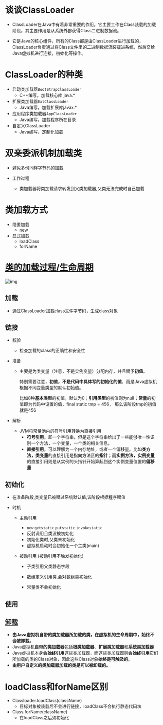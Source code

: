 # 谈谈ClassLoader

* ClassLoader在Java中有着非常重要的作用，它主要工作在Class装载的加载阶段，其主要作用是从系统外部获得Class二进制数据流。

* 它是Java的核心组件，所有的Class都是由ClassLoader进行加载的，ClassLoader负责通过将Class文件里的二进制数据流装载进系统，然后交给Java虚拟机进行连接，初始化等操作。

# ClassLoader的种类

* 启动类加载器`BootStrapClassLoader`
  * C++编写，加载核心库 java.*
* 扩展类加载器`ExtClassLoader`
  * Java编写，加载扩展库javax.*
* 应用程序类加载器`AppClassLoader`
  * Java编写，加载程序所在目录
* 自定义ClassLoader
  * Java编写，定制化加载



# 双亲委派机制加载类

* 避免多份同样字节码的加载

* 工作过程 

  * 类加载器将类加载请求转发到父类加载器,父类无法完成时自己加载

  

# 类加载方式

* 隐匿加载
  * new
* 显式加载
  * loadClass
  * forName

# [类的加载过程/生命周期](https://zhuanlan.zhihu.com/p/33509426)

![img](https://i.loli.net/2020/08/01/CD1TkAag5B2wQGi.jpg)

## 加载

* 通过ClassLoader加载class文件字节码，生成class对象

## 链接

* 校验
  
  * 检查加载的class的正确性和安全性
* 准备
  * 主要是为类变量（注意，不是实例变量）分配内存，并且赋予**初值**。
  
    特别需要注意，**初值，不是代码中具体写的初始化的值**，而是Java虚拟机根据不同变量类型的默认初始值。

    比如8种**基本类型**的初值，默认为0；**引用类型**的初值则为null；**常量**的初值即为代码中设置的值，final static tmp = 456， 那么该阶段tmp的初值就是456
* 解析
  
  * JVM将常量池内的符号引用转换为直接引用
    * **符号引用**。即一个字符串，但是这个字符串给出了一些能够唯一性识别一个方法，一个变量，一个类的相关信息。
    * **直接引用**。可以理解为一个内存地址，或者一个偏移量。比如**类方法，类变量**的直接引用是指向方法区的**指针**；而**实例方法，实例变量**的直接引用则是从实例的头指针开始算起到这个实例变量位置的**偏移量**

## 初始化

* 在准备阶段,类变量已被赋过系统默认值,该阶段根据程序赋值

* 时机 

  * 主动引用 

    * `new` `getstatic` `putstatic` `invokestatic`
    * 反射调用且类没被初始化
    * 初始化类时,父类未初始化
    * 虚拟机启动时会初始化一个主类(main)

  * 被动引用 (被动引用不触发初始化)

    * 子类引用父类静态字段

    * 数组定义引用类,会对数组类初始化

    * 常量类不会初始化

      

## 使用

## [卸载](https://www.jianshu.com/p/d6d75590128c)

* **由Java虚拟机自带的类加载器所加载的类，在虚拟机的生命周期中，始终不会被卸载。**
* Java虚拟机**自带的类加载器**包括**根类加载器**、**扩展类加载器**和**系统类加载器**
* Java虚拟机本身会**始终引用**这些类加载器，而这些类加载器则会**始终引用**它们所加载的类的Class对象，因此这些Class对象**始终是可触及的**。
* **由用户自定义的类加载器加载的类是可以被卸载的。**

# loadClass和forName区别

* Classloader.loadClass(className) 
  * 目标对象被装载后不会进行链接，loadClass不会执行静态代码块
* Class.forName(className)
  * 在loadClass之后须初始化



